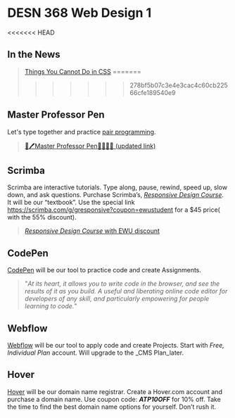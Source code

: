 # DESN 368 Web Design 1

<<<<<<< HEAD
## In the News

> [Things You Cannot Do in CSS](https://www.smashingmagazine.com/2019/11/css-things-cant-yet-do/)
=======
>>>>>>> 278bf5b07c3e4e3cac4c60cb22566cfe189540e9

<!-- Notes 

> [Re-Opening my YouTube Channel to Web 1](https://youtu.be/8DmpgIXe53M)
* [Bigger Screens](https://twitter.com/poukong/status/1197204457383030784)

* [CSS Logical Properties](https://twitter.com/wesbos/status/1194662088528007168)

--> 


## Master Professor Pen
Let's type together and practice [pair programming](https://en.wikipedia.org/wiki/Pair_programming).

> [👔🖊️Master Professor Pen👩‍💻👨‍💻 (updated link)](https://codepen.io/manikoth/professor/eYmMMae?editors=1100)

## Scrimba
Scrimba are interactive tutorials. Type along, pause, rewind, speed up, slow down, and ask questions. Purchase Scrimba’s, [_Responsive Design Course_](https://scrimba.com/g/gresponsive?coupon=ewustudent ). It will be our “textbook”. Use the special link https://scrimba.com/g/gresponsive?coupon=ewustudent for a $45 price( with the 55% discount).

> [_Responsive Design Course_ with EWU discount](https://scrimba.com/g/gresponsive?coupon=ewustudent)


## CodePen
[CodePen](https://codepen.io/) will be our tool to practice code and create Assignments. 

> "_At its heart, it allows you to write code in the browser, and see the results of it as you build. A useful and liberating online code editor for developers of any skill, and particularly empowering for people learning to code._"

## Webflow
[Webflow](https://webflow.com/pricing) will be our tool to apply code and create Projects. Start with *Free, Individual Plan* account. Will upgrade to the _CMS Plan_later.

## Hover
[Hover](https://www.hover.com/) will be our domain name registrar. Create a Hover.com account and purchase a domain name. Use coupon code: **_ATP10OFF_** for 10% off. Take the time to find the best domain name options for yourself. Don’t rush it. 
